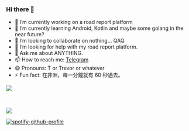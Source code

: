 ### Hi there 👋



- 🔭 I’m currently working on a road report platform
- 🌱 I’m currently learning Android, Kotlin and maybe some golang in the near future?
- 👯 I’m looking to collaborate on nothing... QAQ
- 🤔 I’m looking for help with my road report platform.
- 💬 Ask me about ANYTHING.
- 📫 How to reach me: [Telegram](https://t.me/TrevorWu)
- 😄 Pronouns: T or Trevor or whatever
- ⚡ Fun fact: 在非洲，每一分鐘就有 60 秒過去。

![](https://github-readme-stats.vercel.app/api?username=mrnegativetw&theme=vue-dark)

<br>

![](https://github-readme-stats.vercel.app/api/top-langs/?username=mrnegativetw&hide=html,swift&layout=compact&theme=vue-dark)

[![spotify-github-profile](https://spotify-github-profile.vercel.app/api/view?uid=wowpapa3232&cover_image=true&theme=default)](https://github.com/kittinan/spotify-github-profile)
